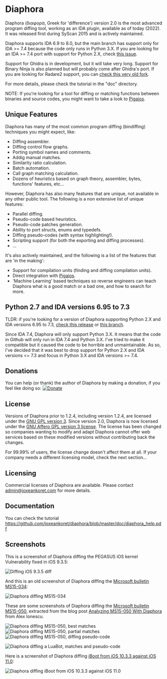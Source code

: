# Diaphora

Diaphora (διαφορά, Greek for 'difference') version 2.0 is the most advanced program diffing tool, working as an IDA plugin, available as of today (2022). It was released first during SyScan 2015 and is actively maintained.

Diaphora supports IDA 6.9 to 8.0, but the main branch has support only for IDA >= 7.4 because the code only runs in Python 3.X. If you are looking for an IDA >= 7.4 port with support for Python 2.X, check [this issue](https://github.com/joxeankoret/diaphora/issues/197).

Support for Ghidra is in development, but it will take very long. Support for Binary Ninja is also planned but will probably come after Ghidra's port. If you are looking for Radare2 support, you can [check this very old fork](https://github.com/radare/diaphora).

For more details, please check the tutorial in the "doc" directory.

NOTE: If you're looking for a tool for diffing or matching functions between binaries and source codes, you might want to take a look to [Pigaios](https://github.com/joxeankoret/pigaios).

## Unique Features

Diaphora has many of the most common program diffing (bindiffing) techniques you might expect, like:

 * Diffing assembler.
 * Diffing control flow graphs.
 * Porting symbol names and comments.
 * Addig manual matches.
 * Similarity ratio calculation.
 * Batch automation.
 * Call graph matching calculation.
 * Dozens of heuristics based on graph theory, assembler, bytes, functions' features, etc...

However, Diaphora has also many features that are unique, not available in any other public tool. The following is a non extensive list of unique features:

 * Parallel diffing.
 * Pseudo-code based heuristics.
 * Pseudo-code patches generation.
 * Ability to port structs, enums and typedefs.
 * Diffing pseudo-codes (with syntax highlighting!).
 * Scripting support (for both the exporting and diffing processes).
 * ...

It's also actively maintained, and the following is a list of the features that are 'in the making':

 * Support for compilation units (finding and diffing compilation units).
 * Direct integration with [Pigaios](https://github.com/joxeankoret/pigaios).
 * 'Machine Learning' based techniques so reverse engineers can teach Diaphora what is a good match or a bad one, and how to search for more.

## Python 2.7 and IDA versions 6.95 to 7.3

TLDR: if you're looking for a version of Diaphora supporting Python 2.X and IDA versions 6.95 to 7.3, [check this release](https://github.com/joxeankoret/diaphora/releases/tag/1.2.4) or [this branch](https://github.com/joxeankoret/diaphora/tree/diaphora-1.2).

Since IDA 7.4, Diaphora will only support Python 3.X. It means that the code in Github will only run in IDA 7.4 and Python 3.X. I've tried to make it compatible but it caused the code to be horrible and unmaintainable. As so, I've decided that it was best to drop support for Python 2.X and IDA versions <= 7.3 and focus in Python 3.X and IDA versions >= 7.4.

## Donations

You can help (or thank) the author of Diaphora by making a donation, if you feel like doing so: [![Donate](https://img.shields.io/badge/Donate-PayPal-green.svg)](https://www.paypal.com/cgi-bin/webscr?cmd=_s-xclick&amp;hosted_button_id=68Z4H8SE7N64L)

## License

Versions of Diaphora prior to 1.2.4, including version 1.2.4, are licensed under the [GNU GPL version 3](https://www.gnu.org/licenses/gpl-3.0.html). Since version 2.0, Diaphora is now licensed under the [GNU Affero GPL version 3 license](https://www.gnu.org/licenses/agpl-3.0.html). The license has been changed so companies wanting to modify and adapt Diaphora cannot offer web services based on these modified versions without contributing back the changes.

For 99.99% of users, the license change doesn't affect them at all. If your company needs a different licensing model, check the next section...

## Licensing

Commercial licenses of Diaphora are available. Please contact admin@joxeankoret.com for more details.

## Documentation

You can check the tutorial https://github.com/joxeankoret/diaphora/blob/master/doc/diaphora_help.pdf

## Screenshots

This is a screenshot of Diaphora diffing the PEGASUS iOS kernel Vulnerability fixed in iOS 9.3.5:

![Diffing iOS 9.3.5 diff](http://sektioneins.de/images/diaphora1.png)

And this is an old screenshot of Diaphora diffing the [Microsoft bulletin MS15-034](https://technet.microsoft.com/en-us/library/security/ms15-034.aspx):

![Diaphora diffing MS15-034](https://pbs.twimg.com/media/CCnruP_W0AA8ksc.png:large)

These are some screenshots of Diaphora diffing the [Microsoft bulletin MS15-050]( https://technet.microsoft.com/en-us/library/security/ms15-050.aspx), extracted from the blog post [Analyzing MS15-050 With Diaphora](http://www.alex-ionescu.com/?p=271) from Alex Ionescu.

![Diaphora diffing MS15-050, best matches](http://www.alex-ionescu.com/wp-content/uploads/diaphora2.png)
![Diaphora diffing MS15-050, partial matches](http://www.alex-ionescu.com/wp-content/uploads/diaphora3.png)
![Diaphora diffing MS15-050, diffing pseudo-code](http://www.alex-ionescu.com/wp-content/uploads/diaphora1.png)

![Diaphora diffing a LuaBot, matches and pseudo-code](https://1.bp.blogspot.com/-O5UjSOyjCgg/V5byA-ozXVI/AAAAAAAABaY/yRTMDTSD9zI0mSy4AsHN21ZYf_YvctnkwCLcB/s1600/evs-compile.png)


Here is a screenshot of Diaphora diffing [iBoot from iOS 10.3.3 against iOS 11.0](https://blog.matteyeux.com/hacking/2018/04/04/diaphora-diff-and-ida.html):

![Diaphora diffing iBoot from iOS 10.3.3 against iOS 11.0](https://blog.matteyeux.com/images/newgraph.PNG)
